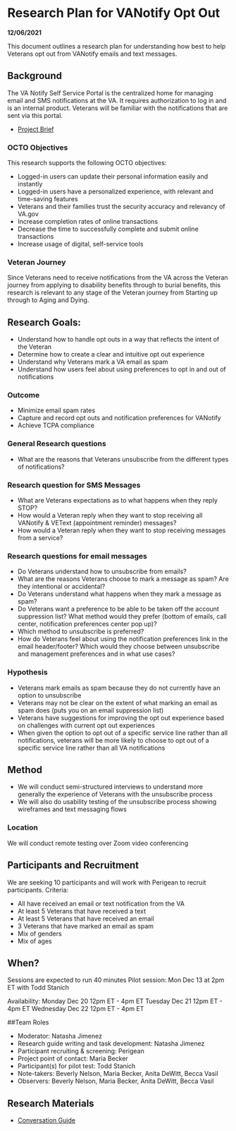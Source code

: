 # Research Plan for VANotify Opt Out
**12/06/2021**

This document outlines a research plan for understanding how best to help Veterans opt out from VANotify emails and text messages.

## Background

The VA Notify Self Service Portal is the centralized home for managing email and SMS notifications at the VA. It requires authorization to log in and is an internal product. Veterans will be familiar with the notifications that are sent via this portal.

- [Project Brief](https://github.com/department-of-veterans-affairs/vanotify-team/blob/master/documents/Product%20Outline%20-%20VANotify.pdf)

### OCTO Objectives 

This research supports the following OCTO objectives:
- Logged-in users can update their personal information easily and instantly
- Logged-in users have a personalized experience, with relevant and time-saving features
- Veterans and their families trust the security accuracy and relevancy of VA.gov
- Increase completion rates of online transactions
- Decrease the time to successfully complete and submit online transactions
- Increase usage of digital, self-service tools

### Veteran Journey

Since Veterans need to receive notifications from the VA across the Veteran journey from applying to disability benefits through to burial benefits, this research is relevant to any stage of the Veteran journey from Starting up through to Aging and Dying.

## Research Goals:
- Understand how to handle opt outs in a way that reflects the intent of the Veteran
- Determine how to create a clear and intuitive opt out experience
- Understand why Veterans mark a VA email as spam
- Understand how users feel about using preferences to opt in and out of notifications

### Outcome
- Minimize email spam rates
- Capture and record opt outs and notification preferences for VANotify
- Achieve TCPA compliance

### General Research questions
- What are the reasons that Veterans unsubscribe from the different types of notifications?

### Research question for SMS Messages
- What are Veterans expectations as to what happens when they reply STOP?
- How would a Veteran reply when they want to stop receiving all VANotify & VEText (appointment reminder) messages?
- How would a Veteran reply when they want to stop receiving messages from a service?

### Research questions for email messages
- Do Veterans understand how to unsubscribe from emails?
- What are the reasons Veterans choose to mark a message as spam? Are they intentional or accidental? 
- Do Veterans understand what happens when they mark a message as spam? 
- Do Veterans want a preference to be able to be taken off the account suppression list? What method would they prefer (bottom of emails, call center, notification preferences center pop up)?
- Which method to unsubscribe is preferred?
- How do Veterans feel about using the notification preferences link in the email header/footer? Which would they choose between unsubscribe and management preferences and in what use cases?

### Hypothesis
- Veterans mark emails as spam because they do not currently have an option to unsubscribe 
- Veterans may not be clear on the extent of what marking an email as spam does (puts you on an email suppression list)
- Veterans have suggestions for improving the opt out experience based on challenges with current opt out experiences
- When given the option to opt out of a specific service line rather than all notifications, veterans will be more likely to choose to opt out of a specific service line rather than all VA notifications

## Method
- We will conduct semi-structured interviews to understand more generally the experience of Veterans with the unsubscribe process
- We will also do usability testing of the unsubscribe process showing wireframes and text messaging flows

### Location
We will conduct remote testing over Zoom video conferencing

## Participants and Recruitment
We are seeking 10 participants and will work with Perigean to recruit participants.
Criteria:
- All have received an email or text notification from the VA
- At least 5 Veterans that have received a text
- At least 5 Veterans that have received an email
- 3 Veterans that have marked an email as spam
- Mix of genders
- Mix of ages

## When?
Sessions are expected to run 40 minutes
Pilot session: Mon Dec 13 at 2pm ET with Todd Stanich

Availability:
Monday Dec 20  12pm ET - 4pm ET
Tuesday Dec 21 12pm ET - 4pm ET
Wednesday Dec 22 12pm ET - 4pm ET

##Team Roles
- Moderator: Natasha Jimenez
- Research guide writing and task development: Natasha Jimenez
- Participant recruiting & screening: Perigean
- Project point of contact: Maria Becker
- Participant(s) for pilot test: Todd Stanich
- Note-takers: Beverly Nelson, Maria Becker, Anita DeWitt, Becca Vasil
- Observers: Beverly Nelson, Maria Becker, Anita DeWitt, Becca Vasil

## Research Materials

- [Conversation Guide](https://github.com/department-of-veterans-affairs/vanotify-team/blob/master/research/Unsubscribe%20Usability/Unsubscribe%20Experience%20Conversation%20Guide.md)
